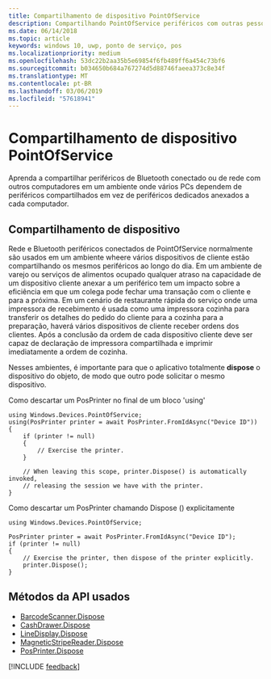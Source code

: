 ```yaml
---
title: Compartilhamento de dispositivo PointOfService
description: Compartilhando PointOfService periféricos com outras pessoas
ms.date: 06/14/2018
ms.topic: article
keywords: windows 10, uwp, ponto de serviço, pos
ms.localizationpriority: medium
ms.openlocfilehash: 53dc22b2aa35b5e69854f6fb489ff6a454c73bf6
ms.sourcegitcommit: b034650b684a767274d5d88746faeea373c8e34f
ms.translationtype: MT
ms.contentlocale: pt-BR
ms.lasthandoff: 03/06/2019
ms.locfileid: "57618941"
---
```

# <a name="pointofservice-device-sharing"></a>Compartilhamento de dispositivo PointOfService

Aprenda a compartilhar periféricos de Bluetooth conectado ou de rede com outros computadores em um ambiente onde vários PCs dependem de periféricos compartilhados em vez de periféricos dedicados anexados a cada computador.

## <a name="device-sharing"></a>Compartilhamento de dispositivo

Rede e Bluetooth periféricos conectados de PointOfService normalmente são usados em um ambiente wheere vários dispositivos de cliente estão compartilhando os mesmos periféricos ao longo do dia.  Em um ambiente de varejo ou serviços de alimentos ocupado qualquer atraso na capacidade de um dispositivo cliente anexar a um periférico tem um impacto sobre a eficiência em que um colega pode fechar uma transação com o cliente e para a próxima. Em um cenário de restaurante rápida do serviço onde uma impressora de recebimento é usada como uma impressora cozinha para transferir os detalhes do pedido do cliente para a cozinha para a preparação, haverá vários dispositivos de cliente receber ordens dos clientes.  Após a conclusão da ordem de cada dispositivo cliente deve ser capaz de declaração de impressora compartilhada e imprimir imediatamente a ordem de cozinha.

Nesses ambientes, é importante para que o aplicativo totalmente **dispose** o dispositivo do objeto, de modo que outro pode solicitar o mesmo dispositivo.

Como descartar um PosPrinter no final de um bloco 'using'

```Csharp 
using Windows.Devices.PointOfService;
using(PosPrinter printer = await PosPrinter.FromIdAsync("Device ID"))
{
    if (printer != null)
    {
        // Exercise the printer.
    }

    // When leaving this scope, printer.Dispose() is automatically invoked, 
    // releasing the session we have with the printer.
}
```


Como descartar um PosPrinter chamando Dispose () explicitamente

```Csharp 
using Windows.Devices.PointOfService;

PosPrinter printer = await PosPrinter.FromIdAsync("Device ID");
if (printer != null)
{
    // Exercise the printer, then dispose of the printer explicitly.
    printer.Dispose();
}
```

## <a name="api-methods-used"></a>Métodos da API usados 

+ [BarcodeScanner.Dispose](https://docs.microsoft.com/uwp/api/windows.devices.pointofservice.barcodescanner.dispose) 
+ [CashDrawer.Dispose](https://docs.microsoft.com/uwp/api/windows.devices.pointofservice.cashdrawer.dispose) 
+ [LineDisplay.Dispose](https://docs.microsoft.com/uwp/api/windows.devices.pointofservice.linedisplay.dispose) 
+ [MagneticStripeReader.Dispose](https://docs.microsoft.com/uwp/api/windows.devices.pointofservice.magneticstripereader.dispose)  
+ [PosPrinter.Dispose](https://docs.microsoft.com/uwp/api/windows.devices.pointofservice.posprinter.dispose) 


[!INCLUDE [feedback](./includes/pos-feedback.md)]
